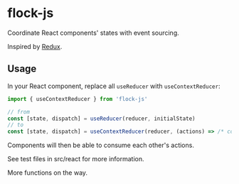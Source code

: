 # flock-js

Coordinate React components' states with event sourcing.

Inspired by [Redux](https://redux.js.org).

## Usage

In your React component, replace all `useReducer` with `useContextReducer`:

```js
import { useContextReducer } from 'flock-js'

// from
const [state, dispatch] = useReducer(reducer, initialState)
// to
const [state, dispatch] = useContextReducer(reducer, (actions) => /* compute initialState from actions */)
```

Components will then be able to consume each other's actions.

See test files in src/react for more information.

More functions on the way.
